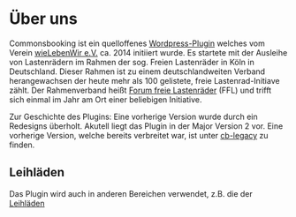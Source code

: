# Über uns

Commonsbooking ist ein quelloffenes [Wordpress-Plugin](https://wordpress.org/documentation/article/introduction-to-plugins/) welches vom Verein [wieLebenWir e.V.](https://www.wielebenwir.de/) ca. 2014 initiiert wurde.
Es startete mit der Ausleihe von Lastenrädern im Rahmen der sog. Freien Lastenräder in Köln in Deutschland.
Dieser Rahmen ist zu einem deutschlandweiten Verband herangewachsen der heute mehr als 100 gelistete, freie Lastenrad-Initiave zählt.
Der Rahmenverband heißt [Forum freie Lastenräder](https://freieslastenrad.org) (FFL) und trifft sich einmal im Jahr am Ort einer beliebigen
Initiative.

Zur Geschichte des Plugins: Eine vorherige Version wurde durch ein Redesigns überholt. Akutell liegt das Plugin
in der Major Version 2 vor. Eine vorherige Version, welche bereits verbreitet war, ist unter [cb-legacy](https://github.com/wielebenwir/cb) zu finden.

## Leihläden

Das Plugin wird auch in anderen Bereichen verwendet, z.B. die der [Leihläden](https://leihladen-vernetzung.de)
